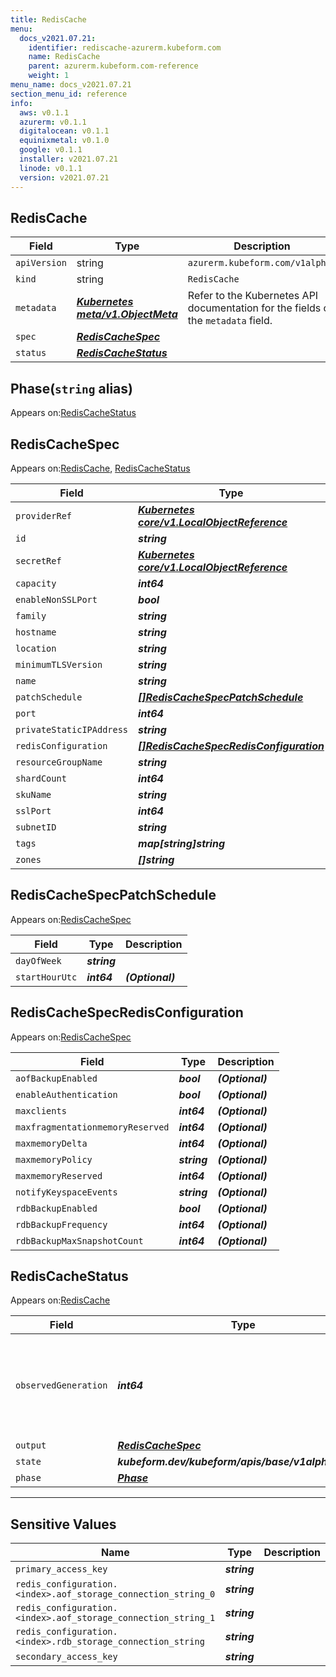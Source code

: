 ```yaml
---
title: RedisCache
menu:
  docs_v2021.07.21:
    identifier: rediscache-azurerm.kubeform.com
    name: RedisCache
    parent: azurerm.kubeform.com-reference
    weight: 1
menu_name: docs_v2021.07.21
section_menu_id: reference
info:
  aws: v0.1.1
  azurerm: v0.1.1
  digitalocean: v0.1.1
  equinixmetal: v0.1.0
  google: v0.1.1
  installer: v2021.07.21
  linode: v0.1.1
  version: v2021.07.21
---
```


## RedisCache
| Field | Type | Description |
| ------ | ----- | ----------- |
| `apiVersion` | string | `azurerm.kubeform.com/v1alpha1` |
|    `kind` | string | `RedisCache` |
| `metadata` | ***[Kubernetes meta/v1.ObjectMeta](https://v1-18.docs.kubernetes.io/docs/reference/generated/kubernetes-api/v1.18/#objectmeta-v1-meta)***|Refer to the Kubernetes API documentation for the fields of the `metadata` field.|
| `spec` | ***[RedisCacheSpec](#rediscachespec)***||
| `status` | ***[RedisCacheStatus](#rediscachestatus)***||
## Phase(`string` alias)

Appears on:[RedisCacheStatus](#rediscachestatus)

## RedisCacheSpec

Appears on:[RedisCache](#rediscache), [RedisCacheStatus](#rediscachestatus)

| Field | Type | Description |
| ------ | ----- | ----------- |
| `providerRef` | ***[Kubernetes core/v1.LocalObjectReference](https://v1-18.docs.kubernetes.io/docs/reference/generated/kubernetes-api/v1.18/#localobjectreference-v1-core)***||
| `id` | ***string***||
| `secretRef` | ***[Kubernetes core/v1.LocalObjectReference](https://v1-18.docs.kubernetes.io/docs/reference/generated/kubernetes-api/v1.18/#localobjectreference-v1-core)***||
| `capacity` | ***int64***||
| `enableNonSSLPort` | ***bool***| ***(Optional)*** |
| `family` | ***string***||
| `hostname` | ***string***| ***(Optional)*** |
| `location` | ***string***||
| `minimumTLSVersion` | ***string***| ***(Optional)*** |
| `name` | ***string***||
| `patchSchedule` | ***[[]RedisCacheSpecPatchSchedule](#rediscachespecpatchschedule)***| ***(Optional)*** |
| `port` | ***int64***| ***(Optional)*** |
| `privateStaticIPAddress` | ***string***| ***(Optional)*** |
| `redisConfiguration` | ***[[]RedisCacheSpecRedisConfiguration](#rediscachespecredisconfiguration)***| ***(Optional)*** |
| `resourceGroupName` | ***string***||
| `shardCount` | ***int64***| ***(Optional)*** |
| `skuName` | ***string***||
| `sslPort` | ***int64***| ***(Optional)*** |
| `subnetID` | ***string***| ***(Optional)*** |
| `tags` | ***map[string]string***| ***(Optional)*** |
| `zones` | ***[]string***| ***(Optional)*** |
## RedisCacheSpecPatchSchedule

Appears on:[RedisCacheSpec](#rediscachespec)

| Field | Type | Description |
| ------ | ----- | ----------- |
| `dayOfWeek` | ***string***||
| `startHourUtc` | ***int64***| ***(Optional)*** |
## RedisCacheSpecRedisConfiguration

Appears on:[RedisCacheSpec](#rediscachespec)

| Field | Type | Description |
| ------ | ----- | ----------- |
| `aofBackupEnabled` | ***bool***| ***(Optional)*** |
| `enableAuthentication` | ***bool***| ***(Optional)*** |
| `maxclients` | ***int64***| ***(Optional)*** |
| `maxfragmentationmemoryReserved` | ***int64***| ***(Optional)*** |
| `maxmemoryDelta` | ***int64***| ***(Optional)*** |
| `maxmemoryPolicy` | ***string***| ***(Optional)*** |
| `maxmemoryReserved` | ***int64***| ***(Optional)*** |
| `notifyKeyspaceEvents` | ***string***| ***(Optional)*** |
| `rdbBackupEnabled` | ***bool***| ***(Optional)*** |
| `rdbBackupFrequency` | ***int64***| ***(Optional)*** |
| `rdbBackupMaxSnapshotCount` | ***int64***| ***(Optional)*** |
## RedisCacheStatus

Appears on:[RedisCache](#rediscache)

| Field | Type | Description |
| ------ | ----- | ----------- |
| `observedGeneration` | ***int64***| ***(Optional)*** Resource generation, which is updated on mutation by the API Server.|
| `output` | ***[RedisCacheSpec](#rediscachespec)***| ***(Optional)*** |
| `state` | ***kubeform.dev/kubeform/apis/base/v1alpha1.State***| ***(Optional)*** |
| `phase` | ***[Phase](#phase)***| ***(Optional)*** |
---
## Sensitive Values
| Name | Type | Description |
|------|------|-------------|
| `primary_access_key` | ***string*** ||
| `redis_configuration.<index>.aof_storage_connection_string_0` | ***string*** ||
| `redis_configuration.<index>.aof_storage_connection_string_1` | ***string*** ||
| `redis_configuration.<index>.rdb_storage_connection_string` | ***string*** ||
| `secondary_access_key` | ***string*** ||
